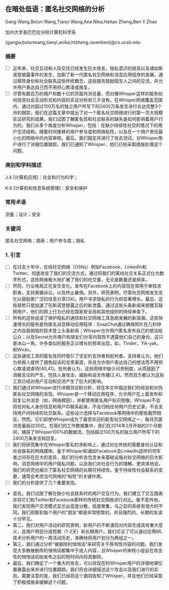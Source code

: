 ## 在暗处低语：匿名社交网络的分析
Gang Wang,Bolun Wang,Tianyi Wang,Ana Nika,Haitao Zheng,Ben Y.Zhao

加州大学圣巴巴拉分校计算机科学系

{gangw,bolunwang,tianyi,anika,htzheng,ravenben}@cs.ucsb.edu

### 摘要
- [ ] 近年来，社交互动和人际交往已经发生巨大改变。隐私意识的提高以及诸如斯诺登披露事件的发生，加剧了新一代匿名社交网络和消息应用程序的发展。通过移除身份和社会联系这些传统概念，这些服务鼓励陌生人之间的交流，并允许用户表达自己而不用担心欺凌或报复。
- [ ] 尽管有数百万的用户和数十亿的页面月浏览量，而对像Whisper这样的服务如何改变社会互动形式和内容的实证分析却几乎没有。在Whisper网络覆盖范围内，通过对超过100万名的独立用户所写下的2400万条发言进行长达完整3个月的跟踪，我们在这篇文章中提出了对一个匿名社交网络进行的第一次大规模实证研究的成果。我们试图了解匿名性和社会联系的缺失是如何影响着用户行为的。我们从多个角度分析Whisper，包括：在缺少持续性社交的情况下的用户交流结构，随着时间推移的用户参与度和网络粘性，以及在一个用户责任最小化的网络中的内容审核。最后，我们敲定并进行了攻击测试，对Whisper用户进行了详细位置跟踪。我们已通知了Whisper，他们已经采取措施处理这个问题。

### 类别和学科描述
J.4 [计算机应用]：社会和行为科学；

K.6 [计算机和信息系统管理]：安全和保护

### 常用术语
测量；设计；安全

### 关键词
匿名社交网络；图表；用户参与度；隐私

### 1. 引言
- [ ] 在过去十年中，在线社交网络（OSNs）例如Facebook，LinkedIn和Twitter，彻底改变了我们的交流方式。通过将我们的离线社交关系正式化为数字形式，这些网络极大地扩展了我们的社交量，无论是数量还是频率。
- [ ] 然而，行业格局正在发生变化。发布在Facebook上的内容现在常用于审核求职者，支持离婚诉讼，以及终止雇佣。另外，研究表明，尽管社交网络发生变化以鼓励更广泛的信息分享[34]，用户寻求隐私的行为却显著增长。最后，这些趋势只是加速了在斯诺登披露之后的新泄露，通过这些头条新闻来提醒互联网用户，他们的网上行为已经在国家安全局和其他组织的持续审查下。
- [ ] 所有的这些促成了保护隐私的通信和社交网络工具急剧发展的新浪潮。这些快速增长的服务是伪匿名消息移动应用程序：SnapChat通过确保照片在几秒钟之内自我销毁的技术登上头条新闻；Whisper允许用户匿名发布自己的想法给公众；以及Secret允许用户和朋友们分享内容而不透露他们自己的身份。这只是冰山一角，许多类似的服务正以增长的频率出现，如，Tinder，Yik-yak，和Wickr。
- [ ] 这些通信工具的匿名性同时吸引了坚定的支持者和批判者。支持者认为，他们为举报人提供了避免起诉的宝贵渠道，并且允许用户表达自己的想法而不用担心欺凌或虐待[40,41]。批判者认为，这些网络中缺少问责制度，从而鼓励了消极言论的产生，包括人身攻击，威胁和谣言传播[2,4]。然而双方都认为这些工具已经对用户互动和交流产生了巨大的影响。
- [ ] 我们通过对Whisper进行详细测试和分析，将在本文中描述我们的经验和对伪匿名社交网络的发现。Whisper是一个移动应用程序，允许用户在上面发布和回复公共消息（如，网络模因），并都使用匿名用户标识图像。Whisper不会将任何私人身份信息和用户ID联系起来，不会归档任何用户历史记录，不会支持用户间持续的社交联系。这些设计选择与Facebook等网络中的那些截然相反。然而，它们却使Whisper成为了最受欢迎的新型社交网络之一，每月页面浏览量超过30亿。在我们的工作数据集中，我们在2014年2月开始的3个月期间，捕获了Whisper100%的数据流，包括超过100万名的独立用户所写下的2400万条发言和回复。
- [ ] 我们将研究集中在Whisper匿名的净影响上，通过对比传统的需要身份认证和社会联系的网络媒体。鉴于Whisper和诸如Facebook及LinkedIn这样的领军者之间存在巨大的差异，我们的分析会包含未来基础设施对社交网络的巨大影响，消息网络中的用户隐私问题，以及我们对社会行为的理解。更具体地说，我们的研究也揭示了匿名社交网络的长期可持续性，鉴于持续性社会联系的变更，通常会考虑当代网络的“粘性”的关键作用。
- [ ] 我们的分析提供了几个重要发现。
- 首先，我们试图了解在缺少社会联系时的用户交互行为。我们建立了交互图表并将它们和Twitter和Facebook那样的传统社交网络进行对比。毫不意外地，我们发现用户交流模式显示出高度分散，低度聚集，与之前的系统有很大的不同。我们观察到每个用户的“朋友”都是非常短暂的，并且强烈的，长期的友谊十分罕见。
- 第二，我们对用户活动的研究表明，新用户的不断涌现对内容生成具有重大意义，且用户明显分成短期（1-2天）和长期用户。我们论证了可以通过应用ML技术分析用户的一周活动历史，准确地将用户划分为两组之一。
- 第三，我们通过分析“被删除的悄悄话”来研究关于辱骂性内容的问题。我们发现大多数被删除的悄悄话都集中于成人内容，且Whisper的审核小组会在攻击性的悄悄话初始发布之后的短时间内将其删除。
- 最后，我们确定了一个重大的攻击，可以将现在的Whisper用户的详细地理位置暴露出来并进行位置跟踪。我们将会详细描述这个攻击以及我们进行的实验。需要注意的是，我们已经将这个漏洞告知了Whisper，并且他们已经采取了积极措施来缓解这个问题。